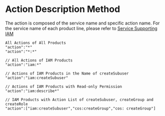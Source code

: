 # Action Description Method

The action is composed of the service name and specific action name. For the service name of each product line, please refer to [Service Supporting IAM](https://docs.jdcloud.com/en/iam/support-services)

```
All Actions of All Products
"action":"*"
"action":"*:*"

// All Actions of IAM Products
"action":"iam:*"

// Actions of IAM Products in the Name of createSubuser
"action":"iam:createSubuser"

// Actions of IAM Products with Read-only Permission
"action":"iam:describe*"

// IAM Products with Action List of createSubuser, createGroup and createRole
"action":["iam:createSubuser","cos:createGroup","cos: createGroup"]
```
